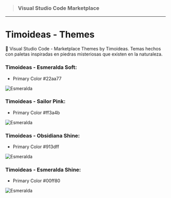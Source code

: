 > ### Visual Studio Code Marketplace

---

# Timoideas - Themes

🌴 Visual Studio Code - Marketplace Themes by Timoideas. Temas hechos con paletas inspiradas en piedras misteriosas que existen en la naturaleza.

### Timoideas - Esmeralda Soft:

- Primary Color #22aa77

![Esmeralda](https://raw.githubusercontent.com/FernandoTimo/vsCode-Themes/main/images/Themes/Esmeralda_Soft.jpg)

### Timoideas - Sailor Pink:

- Primary Color #ff3a4b

![Esmeralda](https://raw.githubusercontent.com/FernandoTimo/vsCode-Themes/main/images/Themes/Sailor_Pink.jpg)

### Timoideas - Obsidiana Shine:

- Primary Color #913dff

![Esmeralda](https://raw.githubusercontent.com/FernandoTimo/vsCode-Themes/main/images/Themes/Obsidiana_Shine.jpg)

### Timoideas - Esmeralda Shine:

- Primary Color #00ff80

![Esmeralda](https://raw.githubusercontent.com/FernandoTimo/vsCode-Themes/main/images/Themes/Esmeralda_Shine.jpg)
